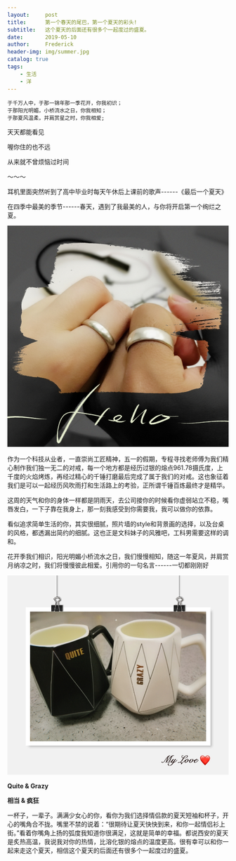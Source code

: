 ```yaml
---
layout:     post
title:      第一个春天的尾巴，第一个夏天的彩头! 
subtitle:   这个夏天的后面还有很多个一起度过的盛夏。
date:       2019-05-10
author:     Frederick
header-img: img/summer.jpg
catalog: true
tags:
    - 生活
    - 洋
---
```


```
于千万人中，于那一锦年那一季花开，你我初识；
于那阳光明媚，小桥流水之日，你我相知；
于那夏风温柔，并肩赏星之时，你我相爱;
```

天天都能看见

喔你住的也不远

从来就不曾烦恼过时间

～～～

耳机里面突然听到了高中毕业时每天午休后上课前的歌声------《最后一个夏天》

在四季中最美的季节------春天，遇到了我最美的人，与你将开启第一个绚烂之夏。

![](https://github.com/jimshou/jimshou.github.io/blob/master/img/summer1.jpg?raw=true)

作为一个科技从业者，一直崇尚工匠精神，五一的假期，专程寻找老师傅为我们精心制作我们独一无二的对戒，每一个地方都是经历过银的熔点961.78摄氏度，上千度的火焰烤炼，再经过精心的千锤打磨最后完成了属于我们的对戒。这也象征着我们是可以一起经历风吹雨打和生活路上的考验，正所谓千锤百炼最终才是精华。

这周的天气和你的身体一样都是阴雨天，去公司接你的时候看你虚弱站立不稳，嘴唇发白，一下子靠在我身上，那一刻我感受到你需要我，我可以做你的依靠。

看似追求简单生活的你，其实很细腻，照片墙的style和背景画的选择，以及台桌的风格，都透漏出简约的细腻。这也正是文科妹子的风雅吧，工科男需要这样的调和。

花开季我们相识，阳光明媚小桥流水之日，我们慢慢相知，随这一年夏风，并肩赏月纳凉之时，我们将慢慢彼此相爱。引用你的一句名言------一切都刚刚好

![](https://github.com/jimshou/jimshou.github.io/blob/master/img/summer2.jpg?raw=true)

**Quite & Grazy**

**相当 & 疯狂**

一杯子，一辈子。满满少女心的你，看你为我们选择情侣款的夏天短袖和杯子，开心的嘴角合不拢。嘴里不禁的说着：“很期待让夏天快快到来，和你一起情侣衫上街。”看着你嘴角上扬的弧度我知道你很满足，这就是简单的幸福。都说西安的夏天是炙热高温，我说我对你的热情，比溶化银的熔点的温度更高。很有幸可以和你一起来走这个夏天，相信这个夏天的后面还有很多个一起度过的盛夏。






